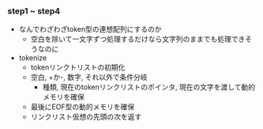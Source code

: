 ### step1 ~ step4
* なんでわざわざtoken型の連想配列にするのか
  * 空白を除いて一文字ずつ処理するだけなら文字列のままでも処理できそうなのに
* tokenize
  * tokenリンクトリストの初期化
  * 空白, +か-, 数字, それ以外で条件分岐
    * 種類, 現在のtokenリンクリストのポインタ, 現在の文字を渡して動的メモリを確保
  * 最後にEOF型の動的メモリを確保
  * リンクリスト仮想の先頭の次を返す